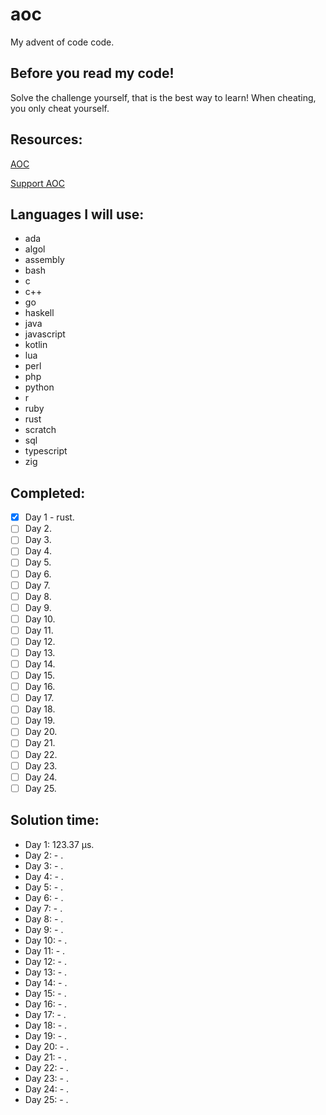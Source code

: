 # aoc
My advent of code code. 

## Before you read my code!
Solve the challenge yourself, that is the best way to learn!
When cheating, you only cheat yourself.

## Resources:

[AOC](https://adventofcode.com/2022/)

[Support AOC](https://adventofcode.com/2022/support)

## Languages I will use:
- ada
- algol
- assembly
- bash
- c
- c++
- go
- haskell
- java
- javascript
- kotlin
- lua
- perl
- php
- python
- r
- ruby
- rust
- scratch
- sql
- typescript
- zig

## Completed:

- [x] Day 1 - rust.
- [ ] Day 2.
- [ ] Day 3.
- [ ] Day 4.
- [ ] Day 5.
- [ ] Day 6.
- [ ] Day 7.
- [ ] Day 8.
- [ ] Day 9.
- [ ] Day 10.
- [ ] Day 11.
- [ ] Day 12.
- [ ] Day 13.
- [ ] Day 14.
- [ ] Day 15.
- [ ] Day 16.
- [ ] Day 17.
- [ ] Day 18.
- [ ] Day 19.
- [ ] Day 20.
- [ ] Day 21.
- [ ] Day 22.
- [ ] Day 23.
- [ ] Day 24.
- [ ] Day 25.

## Solution time:

- Day 1: 123.37 µs.
- Day 2: - .
- Day 3: - .
- Day 4: - .
- Day 5: - .
- Day 6: - .
- Day 7: - .
- Day 8: - .
- Day 9: - .
- Day 10: - .
- Day 11: - .
- Day 12: - .
- Day 13: - .
- Day 14: - .
- Day 15: - .
- Day 16: - .
- Day 17: - .
- Day 18: - .
- Day 19: - .
- Day 20: - .
- Day 21: - .
- Day 22: - .
- Day 23: - .
- Day 24: - .
- Day 25: - .
